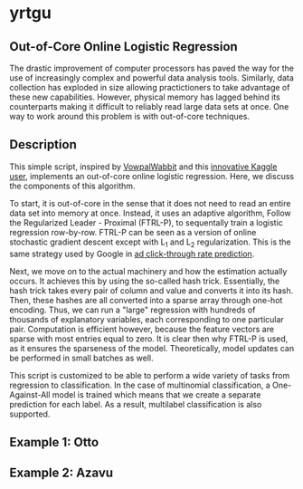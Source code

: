 # yrtgu
## Out-of-Core Online Logistic Regression
The drastic improvement of computer processors has paved the way for the use of increasingly complex and powerful data analysis tools. Similarly, data collection has exploded in size allowing practictioners to take advantage of these new capabilities. However, physical memory has lagged behind its counterparts making it difficult to reliably read large data sets at once. One way to work around this problem is with out-of-core techniques. 

## Description
This simple script, inspired by [VowpalWabbit](http://hunch.net/~vw/) and this [innovative Kaggle user](https://www.kaggle.com/c/tradeshift-text-classification/discussion/10537), implements an out-of-core online logistic regression. Here, we discuss the components of this algorithm. 

To start, it is out-of-core in the sense that it does not need to read an entire data set into memory at once. Instead, it uses an adaptive algorithm, Follow the Regularized Leader - Proximal (FTRL-P), to sequentally train a logistic regression row-by-row. FTRL-P can be seen as a version of online stochastic gradient descent except with L<sub>1</sub> and L<sub>2</sub> regularization. This is the same strategy used by Google in [ad click-through rate prediction](https://research.google.com/pubs/pub41159.html). 

Next, we move on to the actual machinery and how the estimation actually occurs. It achieves this by using the so-called hash trick. Essentially, the hash trick takes every pair of column and value and converts it into its hash. Then, these hashes are all converted into a sparse array through one-hot encoding.  Thus, we can run a "large" regression with hundreds of thousands of explanatory variables, each corresponding to one particular pair. Computation is efficient however, because the feature vectors are sparse with most entries equal to zero. It is clear then why FTRL-P is used, as it ensures the sparseness of the model. Theoretically, model updates can be performed in small batches as well.

This script is customized to be able to perform a wide variety of tasks from regression to classification. In the case of multinomial classification, a One-Against-All model is trained which means that we create a separate prediction for each label. As a result, multilabel classification is also supported. 

## Example 1: Otto

## Example 2: Azavu



